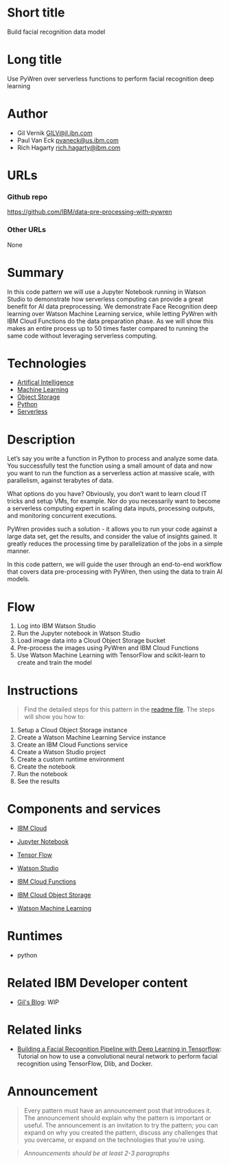 # Short title

Build facial recognition data model

# Long title

Use PyWren over serverless functions to perform facial recognition deep learning

# Author

* Gil Vernik <GILV@il.ibn.com>
* Paul Van Eck <pvaneck@us.ibm.com>
* Rich Hagarty <rich.hagarty@ibm.com>

# URLs

### Github repo

https://github.com/IBM/data-pre-processing-with-pywren

### Other URLs

None

# Summary

In this code pattern we will use a Jupyter Notebook running in Watson Studio to demonstrate how serverless computing can provide a great benefit for AI data preprocessing. We demonstrate Face Recognition deep learning over Watson Machine Learning service, while letting PyWren with IBM Cloud Functions do the data preparation phase. As we will show this makes an entire process up to 50 times faster compared to running the same code without leveraging serverless computing.

# Technologies

* [Artifical Intelligence](https://developer.ibm.com/technologies/artificial-intelligence/)
* [Machine Learning](https://developer.ibm.com/technologies/machine-learning/)
* [Object Storage](https://developer.ibm.com/technologies/object-storage/)
* [Python](https://developer.ibm.com/technologies/python/)
* [Serverless](https://developer.ibm.com/technologies/serverless/)

# Description

Let’s say you write a function in Python to process and analyze some data. You successfully test the function using a small amount of data and now you want to run the function as a serverless action at massive scale, with parallelism, against terabytes of data.

What options do you have? Obviously, you don’t want to learn cloud IT tricks and setup VMs, for example. Nor do you necessarily want to become a serverless computing expert in scaling data inputs, processing outputs, and monitoring concurrent executions.

PyWren provides such a solution - it allows you to run your code against a large data set, get the results, and consider the value of insights gained. It greatly reduces the processing time by parallelization of the jobs in a simple manner.

In this code pattern, we will guide the user through an end-to-end workflow that covers data pre-processing with PyWren, then using the data to train AI models.

# Flow

1. Log into IBM Watson Studio
1. Run the Jupyter notebook in Watson Studio
1. Load image data into a Cloud Object Storage bucket
1. Pre-process the images using PyWren and IBM Cloud Functions
1. Use Watson Machine Learning with TensorFlow and scikit-learn to create and train the model

# Instructions

> Find the detailed steps for this pattern in the [readme file](https://github.com/IBM/data-pre-processing-with-pywren/blob/master/README.md). The steps will show you how to:

1. Setup a Cloud Object Storage instance
1. Create a Watson Machine Learning Service instance
1. Create an IBM Cloud Functions service
1. Create a Watson Studio project
1. Create a custom runtime environment
1. Create the notebook
1. Run the notebook
1. See the results

# Components and services

* [IBM Cloud](https://developer.ibm.com/components/cloud-ibm/)
* [Jupyter Notebook](https://developer.ibm.com/components/jupyter/)
* [Tensor Flow](https://developer.ibm.com/components/tensorflow/)
* [Watson Studio](https://developer.ibm.com/components/watson-studio-c/)

* [IBM Cloud Functions](https://console.bluemix.net/openwhisk)
* [IBM Cloud Object Storage](https://console.bluemix.net/catalog/services/cloud-object-storage)
* [Watson Machine Learning](https://console.bluemix.net/catalog/services/machine-learning)

# Runtimes

* python

# Related IBM Developer content

* [Gil's Blog](https://github.ibm.com/IBMCode/IBMCodeContent/issues/2211): WIP

# Related links

* [Building a Facial Recognition Pipeline with Deep Learning in Tensorflow](https://hackernoon.com/building-a-facial-recognition-pipeline-with-deep-learning-in-tensorflow-66e7645015b8): Tutorial on how to use a convolutional neural network to perform facial recognition using TensorFlow, Dlib, and Docker.

# Announcement
> Every pattern must have an announcement post that introduces it. The announcement should explain why the pattern is important or useful. The announcement is an invitation to try the pattern; you can expand on why you created the pattern, discuss any challenges that you overcame, or expand on the technologies that you're using.

> *Announcements should be at least 2-3 paragraphs*